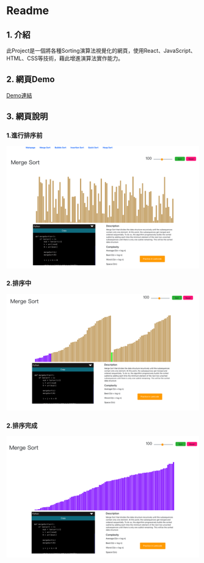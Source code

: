 # Readme
## 1. 介紹
此Project是一個將各種Sorting演算法視覺化的網頁，使用React、JavaScript、HTML、CSS等技術，藉此增進演算法實作能力。

## 2. 網頁Demo
[Demo連結](https://tseanlin.github.io/Sorting_Visualizer/)

## 3. 網頁說明
### 1.進行排序前
![](img/mergeSort.png)
### 2.排序中
![](img/mergeSort2.png)
### 2.排序完成
![](img/mergeSort3.png)

